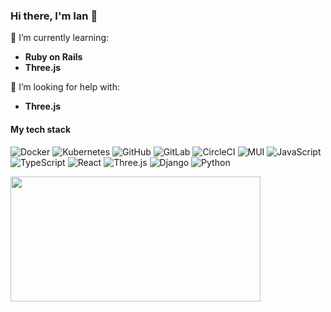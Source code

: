 ### Hi there, I'm Ian 👋

🌱 I’m currently learning:
- **Ruby on Rails**
- **Three.js**

🤔 I’m looking for help with:
- **Three.js**

<!--

- 🔭 I’m currently working on ...
- 👯 I’m looking to collaborate on ...
- 🤔 I’m looking for help with ...
- 💬 Ask me about ...
- 📫 How to reach me: ...
- 😄 Pronouns: ...
- ⚡ Fun fact: ...
-->

#### My tech stack
![Docker](https://img.shields.io/badge/docker%20-%230db7ed.svg?&style=for-the-badge&logo=docker&logoColor=white)
![Kubernetes](https://img.shields.io/badge/kubernetes%20-%23326de6.svg?&style=for-the-badge&logo=kubernetes&logoColor=white)
![GitHub](https://img.shields.io/badge/github%20-%23121011.svg?&style=for-the-badge&logo=github&logoColor=white)
![GitLab](https://img.shields.io/badge/gitlab%20-%23181717.svg?&style=for-the-badge&logo=gitlab&logoColor=white)
![CircleCI](https://img.shields.io/badge/circleci%20-%23049b4a.svg?&style=for-the-badge&logo=circleci&logoColor=white)
![MUI](https://img.shields.io/badge/mui%20-%23007fff.svg?&style=for-the-badge&logo=mui&logoColor=white)
![JavaScript](https://img.shields.io/badge/javascript%20-%23323330.svg?&style=for-the-badge&logo=javascript&logoColor=%23F7DF1E)
![TypeScript](https://img.shields.io/badge/typescript%20-%233178c6.svg?&style=for-the-badge&logo=typescript&logoColor=white)
![React](https://img.shields.io/badge/react%20-%23282c34.svg?&style=for-the-badge&logo=react&logoColor=%2361dafb)
![Three.js](https://img.shields.io/badge/three.js%20-%23222222.svg?&style=for-the-badge&logo=threedotjs&logoColor=white)
![Django](https://img.shields.io/badge/django%20-%230c4b33.svg?&style=for-the-badge&logo=django&logoColor=white)
![Python](https://img.shields.io/badge/python%20-%231e415e.svg?&style=for-the-badge&logo=python&logoColor=white)

<div>
    <img src="https://media.giphy.com/media/NTur7XlVDUdqM/giphy.gif" width="400" height="200"/>
</div>
